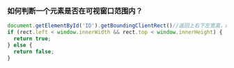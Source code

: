 ### 如何判断一个元素是否在可视窗口范围内？
```javascript
document.getElementById('ID').getBoundingClientRect()//返回上右下左宽高，x.y
if (rect.left < window.innerWidth && rect.top < window.innerHeight) {
  return true;
} else {
  return false;
}
```
